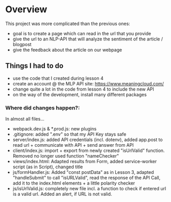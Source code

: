 # Overview

This project was more complicated than the previous ones:
- goal is to create a page which can read in the url that you provide
- give the url to an NLP-API that will analyze the sentiment of the article / blogpost
- give the feedback about the article on our webpage

## Things I had to do

- use the code that I created during lesson 4
- create an account @ the MLP API site:  https://www.meaningcloud.com/
- change quite a lot in the code from lesson 4 to include the new API
- on the way of the development, install many different packages

### Where did changes happen?:

In almost all files...

- webpack.dev.js & *.prod.js: new plugins
- .gitignore: added ".env" so that my API Key stays safe
- server/index.js: added API credentials (incl. dotenv), added app.post to read url + communicate with API + send answer from API
- client/index.js: import + export from newly created "isUrlValid" function. Removed no longer used function "nameChecker"
- views/index.html: Adapted results from Form, added service-worker script (as in Script), changed title
- js/formHandler.js: Added "const postData" as in Lesson 3, adapted "handleSubmit" to call "isURLValid", read the response of the API Call, add it to the index.html elements + a little polarity checker
- js/isUrlValid.js: completely new file incl. a function to check if entered url is a valid url. Added an alert, if URL is not valid.


